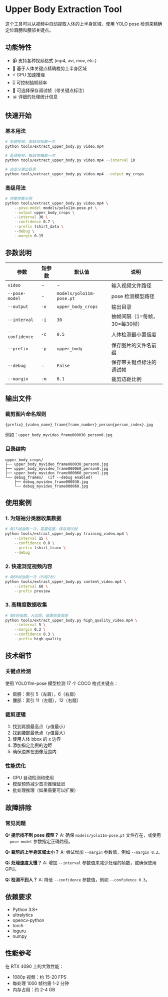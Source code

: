 # Upper Body Extraction Tool

这个工具可以从视频中自动提取人体的上半身区域，使用 YOLO pose 检测来精确定位肩膀和腰部关键点。

## 功能特性

- 📹 支持各种视频格式 (mp4, avi, mov, etc.)
- 🎯 基于人体关键点精确裁剪上半身区域
- ⚡ GPU 加速推理
- 🎚️ 可控制抽帧频率
- 🐛 可选择保存调试帧（带关键点标注）
- 📊 详细的处理统计信息

## 快速开始

### 基本用法

```bash
# 处理视频，每30帧抽取一次
python tools/extract_upper_body.py video.mp4

# 处理视频，每10帧抽取一次
python tools/extract_upper_body.py video.mp4 --interval 10

# 自定义输出目录
python tools/extract_upper_body.py video.mp4 --output my_crops
```

### 高级用法

```bash
# 完整参数示例
python tools/extract_upper_body.py video.mp4 \
    --pose-model models/yolo11m-pose.pt \
    --output upper_body_crops \
    --interval 30 \
    --confidence 0.7 \
    --prefix tshirt_data \
    --debug \
    --margin 0.15
```

## 参数说明

| 参数 | 短参数 | 默认值 | 说明 |
|------|-------|--------|------|
| `video` | - | - | 输入视频文件路径 |
| `--pose-model` | - | `models/yolo11m-pose.pt` | pose 检测模型路径 |
| `--output` | `-o` | `upper_body_crops` | 输出目录 |
| `--interval` | `-i` | `30` | 抽帧间隔（1=每帧，30=每30帧） |
| `--confidence` | `-c` | `0.5` | 人体检测最小置信度 |
| `--prefix` | `-p` | `upper_body` | 保存图片的文件名前缀 |
| `--debug` | - | `False` | 保存带关键点标注的调试帧 |
| `--margin` | `-m` | `0.1` | 裁剪边距比例 |

## 输出文件

### 裁剪图片命名规则
```
{prefix}_{video_name}_frame{frame_number}_person{person_index}.jpg
```

例如：`upper_body_myvideo_frame000030_person0.jpg`

### 目录结构
```
upper_body_crops/
├── upper_body_myvideo_frame000030_person0.jpg
├── upper_body_myvideo_frame000060_person0.jpg
├── upper_body_myvideo_frame000060_person1.jpg
└── debug_frames/  (if --debug enabled)
    ├── debug_myvideo_frame000030.jpg
    └── debug_myvideo_frame000060.jpg
```

## 使用案例

### 1. 为短袖分类器收集数据
```bash
# 每15帧抽取一次，高置信度，保存调试帧
python tools/extract_upper_body.py training_video.mp4 \
    --interval 15 \
    --confidence 0.8 \
    --prefix tshirt_train \
    --debug
```

### 2. 快速浏览视频内容
```bash
# 每60帧抽取一次（约每2秒）
python tools/extract_upper_body.py content_video.mp4 \
    --interval 60 \
    --prefix preview
```

### 3. 高精度数据收集
```bash
# 每5帧抽取，大边距，低置信度阈值
python tools/extract_upper_body.py high_quality_video.mp4 \
    --interval 5 \
    --margin 0.2 \
    --confidence 0.3 \
    --prefix high_quality
```

## 技术细节

### 关键点检测
使用 YOLO11m-pose 模型检测 17 个 COCO 格式关键点：
- 肩膀：索引 5（左肩），6（右肩）
- 腰部：索引 11（左髋），12（右髋）

### 裁剪逻辑
1. 找到肩膀最高点（y值最小）
2. 找到腰部最低点（y值最大）
3. 使用人体 bbox 的 x 边界
4. 添加指定比例的边距
5. 确保边界在图像范围内

### 性能优化
- GPU 自动检测和使用
- 模型预热减少首次推理延迟
- 批处理推理（如果需要可以扩展）

## 故障排除

### 常见问题

**Q: 提示找不到 pose 模型？**
A: 确保 `models/yolo11m-pose.pt` 文件存在，或使用 `--pose-model` 参数指定正确路径。

**Q: 裁剪的上半身区域太小？**
A: 尝试增加 `--margin` 参数值，例如 `--margin 0.2`。

**Q: 处理速度太慢？**
A: 增加 `--interval` 参数值来减少处理的帧数，或确保使用 GPU。

**Q: 检测不到人？**
A: 降低 `--confidence` 参数值，例如 `--confidence 0.3`。

## 依赖要求

- Python 3.8+
- ultralytics
- opencv-python
- torch
- loguru
- numpy

## 性能参考

在 RTX 4090 上的大致性能：
- 1080p 视频：约 15-20 FPS
- 每处理 1000 帧约需 1-2 分钟
- 内存占用：约 2-4 GB

